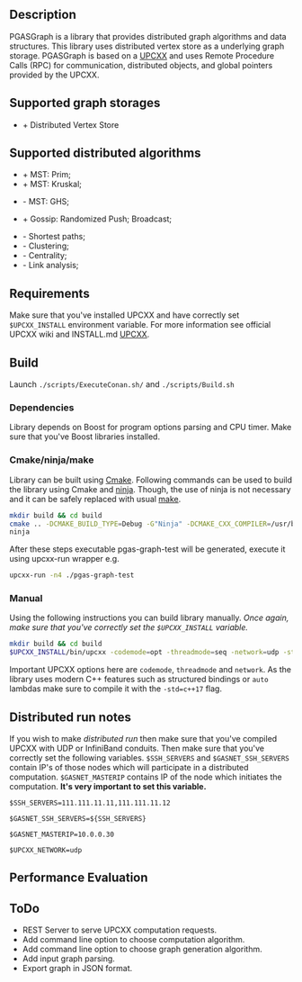 ## Description

PGASGraph is a library that provides distributed graph algorithms and data structures. This library uses distributed vertex store as a underlying graph storage.
PGASGraph is based on a [UPCXX](https://github.com/brycelelbach/upcxx) and uses Remote Procedure Calls (RPC) for communication, distributed objects, and global pointers provided by the UPCXX.

## Supported graph storages

+ \+ Distributed Vertex Store

## Supported distributed algorithms

+ \+ MST: Prim;
+ \+ MST: Kruskal;
- \- MST: GHS;
+ \+ Gossip: Randomized Push; Broadcast; 
- \- Shortest paths;
- \- Clustering;
- \- Centrality;
- \- Link analysis;

## Requirements
Make sure that you've installed UPCXX and have correctly set `$UPCXX_INSTALL` environment variable.
For more information see official UPCXX wiki and INSTALL.md [UPCXX](https://bitbucket.org/berkeleylab/upcxx/wiki/Home).

## Build
Launch `./scripts/ExecuteConan.sh/` and `./scripts/Build.sh`

### Dependencies
Library depends on Boost for program options parsing and CPU timer. Make sure that you've Boost libraries installed.

### Cmake/ninja/make
Library can be built using [Cmake](https://cmake.org/). Following commands can be used to build the library using Cmake and [ninja](https://ninja-build.org/).
Though, the use of ninja is not necessary and it can be safely replaced with usual [make](https://www.gnu.org/software/make/manual/make.html).

```sh
mkdir build && cd build
cmake .. -DCMAKE_BUILD_TYPE=Debug -G"Ninja" -DCMAKE_CXX_COMPILER=/usr/bin/g++ 
ninja
```

After these steps executable pgas-graph-test will be generated, execute it using upcxx-run wrapper e.g.

```sh
upcxx-run -n4 ./pgas-graph-test
```

### Manual
Using the following instructions you can build library manually. *Once again, make sure that you've correctly set the `$UPCXX_INSTALL` variable.*

```sh
mkdir build && cd build
$UPCXX_INSTALL/bin/upcxx -codemode=opt -threadmode=seq -network=udp -std=c++17 -O -I../inc ../src/main.cpp ../src/graph-utilities.cpp ../src/pgas-graph.cpp -lboost_program_options -lboost_timer -o custom_build
```

Important UPCXX options here are `codemode`, `threadmode` and `network`.
As the library uses modern C++ features such as structured bindings or `auto` lambdas make sure to compile it with the `-std=c++17` flag.

## Distributed run notes
If you wish to make *distributed run* then make sure that you've compiled UPCXX with UDP or InfiniBand conduits.
Then make sure that you've correctly set the following variables. `$SSH_SERVERS` and `$GASNET_SSH_SERVERS` 
contain IP's of those nodes which will participate in a distributed computation. 
`$GASNET_MASTERIP` contains IP of the node which initiates the computation. **It's very important to set this variable.**

`$SSH_SERVERS=111.111.11.11,111.111.11.12`

`$GASNET_SSH_SERVERS=${SSH_SERVERS}`

`$GASNET_MASTERIP=10.0.0.30`

`$UPCXX_NETWORK=udp`

## Performance Evaluation

## ToDo
* REST Server to serve UPCXX computation requests.
* Add command line option to choose computation algorithm.
* Add command line option to choose graph generation algorithm.
* Add input graph parsing.
* Export graph in JSON format.
